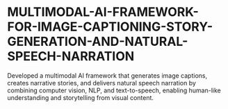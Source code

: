 # MULTIMODAL-AI-FRAMEWORK-FOR-IMAGE-CAPTIONING-STORY-GENERATION-AND-NATURAL-SPEECH-NARRATION
Developed a multimodal AI framework that generates image captions, creates narrative stories, and delivers natural speech narration by combining computer vision, NLP, and text-to-speech, enabling human-like understanding and storytelling from visual content.
